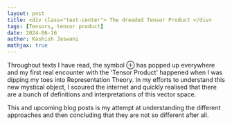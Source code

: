 ```yaml
---
layout: post
title: <div class="text-center"> The dreaded Tensor Product </div>
tags: [Tensors, tensor product]
date: 2024-06-16
author: Kashish Jaswani
mathjax: true
---
```

Throughout texts I have read, the symbol $\oplus$ has popped up everywhere and my first real encounter with the 'Tensor Product' 
happened when I was dipping my toes into Representation Theory. In my efforts to understand this new mystical object, I scoured the internet 
and quickly realised that there are a bunch of definitions and interpretations of this vector space. 

This and upcoming blog posts is my attempt at understanding the different approaches and then concluding that they are not so different after all.

